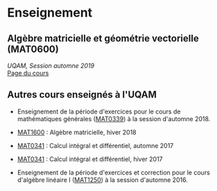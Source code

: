 # Enseignement

## Algèbre matricielle et géométrie vectorielle (MAT0600)

<i>UQAM, Session automne 2019 </i> <br> 
<a href="mat0600.html"> Page du cours </a>

## Autres cours enseignés à l'UQAM

- Enseignement de la période d'exercices pour le cours de mathématiques générales ([MAT0339](https://etudier.uqam.ca/cours?sigle=MAT0339)) à la session d'automne 2018.

- [MAT1600](https://etudier.uqam.ca/cours?sigle=MAT1600) : Algèbre matricielle, hiver 2018

- [MAT0341](https://etudier.uqam.ca/cours?sigle=MAT0341) : Calcul intégral et différentiel, automne 2017

- [MAT0341](https://etudier.uqam.ca/cours?sigle=MAT0341) : Calcul intégral et différentiel, hiver 2017

- Enseignement de la période d'exercices et correction pour le cours d'algèbre linéaire I ([MAT1250](https://etudier.uqam.ca/cours?sigle=MAT1250)) à la session d'automne 2016.









